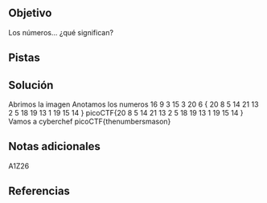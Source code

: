 ## Objetivo

Los números... ¿qué significan?
## Pistas
## Solución

Abrimos la imagen 
Anotamos los numeros
16 9 3 15 3 20 6 { 20 8 5 14 21 13 2 5 18 19 13 1 19 15 14 }
picoCTF{20 8 5 14 21 13 2 5 18 19 13 1 19 15 14 }
Vamos a cyberchef
picoCTF{thenumbersmason}

## Notas adicionales

A1Z26
## Referencias
